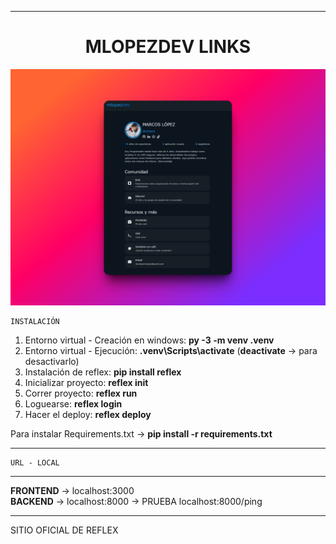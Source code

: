 ******************************************************************               
<div align="center">
<h1 align="center">MLOPEZDEV LINKS</h1>
</div>

![Captura proyecto](/assets/captura.png "Reflex")

    INSTALACIÓN

1. Entorno virtual - Creación en windows: **py -3 -m venv .venv**  
1. Entorno virtual - Ejecución: **.venv\Scripts\activate** (**deactivate** -> para desactivarlo)  
1. Instalación de reflex: **pip install reflex**  
1. Inicializar proyecto: **reflex init**  
1. Correr proyecto: **reflex run**  
1. Loguearse: **reflex login**  
1. Hacer el deploy: **reflex deploy**  

Para instalar Requirements.txt -> **pip install -r requirements.txt**
******************************************************************
    URL - LOCAL
******************************************************************
**FRONTEND** -> localhost:3000  
**BACKEND**  -> localhost:8000 -> PRUEBA localhost:8000/ping
******************************************************************
<p>SITIO OFICIAL DE <a hrefx="https://reflex.dev/">REFLEX</a></p>

